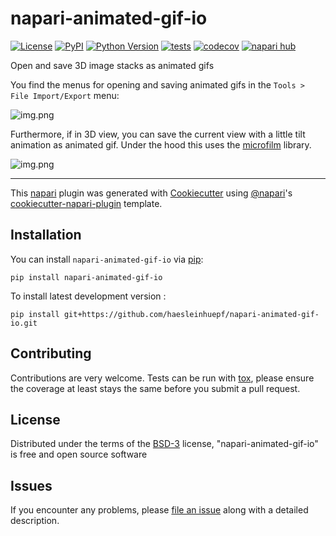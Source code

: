 # napari-animated-gif-io

[![License](https://img.shields.io/pypi/l/napari-animated-gif-io.svg?color=green)](https://github.com/haesleinhuepf/napari-animated-gif-io/raw/main/LICENSE)
[![PyPI](https://img.shields.io/pypi/v/napari-animated-gif-io.svg?color=green)](https://pypi.org/project/napari-animated-gif-io)
[![Python Version](https://img.shields.io/pypi/pyversions/napari-animated-gif-io.svg?color=green)](https://python.org)
[![tests](https://github.com/haesleinhuepf/napari-animated-gif-io/workflows/tests/badge.svg)](https://github.com/haesleinhuepf/napari-animated-gif-io/actions)
[![codecov](https://codecov.io/gh/haesleinhuepf/napari-animated-gif-io/branch/main/graph/badge.svg)](https://codecov.io/gh/haesleinhuepf/napari-animated-gif-io)
[![napari hub](https://img.shields.io/endpoint?url=https://api.napari-hub.org/shields/napari-animated-gif-io)](https://napari-hub.org/plugins/napari-animated-gif-io)

Open and save 3D image stacks as animated gifs

You find the menus for opening and saving animated gifs in the `Tools > File Import/Export` menu:

![img.png](https://github.com/haesleinhuepf/napari-animated-gif-io/raw/main/docs/screenshot.png)

Furthermore, if in 3D view, you can save the current view with a little tilt animation as animated gif.
Under the hood this uses the [microfilm](https://github.com/guiwitz/microfilm) library.

![img.png](https://github.com/haesleinhuepf/napari-animated-gif-io/raw/main/docs/video.gif)

----------------------------------

This [napari] plugin was generated with [Cookiecutter] using [@napari]'s [cookiecutter-napari-plugin] template.

## Installation

You can install `napari-animated-gif-io` via [pip]:

    pip install napari-animated-gif-io



To install latest development version :

    pip install git+https://github.com/haesleinhuepf/napari-animated-gif-io.git


## Contributing

Contributions are very welcome. Tests can be run with [tox], please ensure
the coverage at least stays the same before you submit a pull request.

## License

Distributed under the terms of the [BSD-3] license,
"napari-animated-gif-io" is free and open source software

## Issues

If you encounter any problems, please [file an issue] along with a detailed description.

[napari]: https://github.com/napari/napari
[Cookiecutter]: https://github.com/audreyr/cookiecutter
[@napari]: https://github.com/napari
[MIT]: http://opensource.org/licenses/MIT
[BSD-3]: http://opensource.org/licenses/BSD-3-Clause
[GNU GPL v3.0]: http://www.gnu.org/licenses/gpl-3.0.txt
[GNU LGPL v3.0]: http://www.gnu.org/licenses/lgpl-3.0.txt
[Apache Software License 2.0]: http://www.apache.org/licenses/LICENSE-2.0
[Mozilla Public License 2.0]: https://www.mozilla.org/media/MPL/2.0/index.txt
[cookiecutter-napari-plugin]: https://github.com/napari/cookiecutter-napari-plugin

[file an issue]: https://github.com/haesleinhuepf/napari-animated-gif-io/issues

[napari]: https://github.com/napari/napari
[tox]: https://tox.readthedocs.io/en/latest/
[pip]: https://pypi.org/project/pip/
[PyPI]: https://pypi.org/
